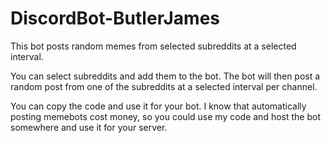 # DiscordBot-ButlerJames


This bot posts random memes from selected subreddits at a selected interval.

You can select subreddits and add them to the bot. The bot will then post a random post from one of the subreddits at a selected interval per channel. 

You can copy the code and use it for your bot.
I know that automatically posting memebots cost money, so you could use my code and host the bot somewhere and use it for your server.

